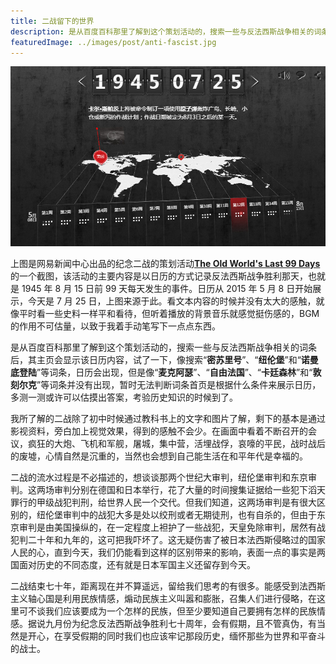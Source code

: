 ```yaml
---
title: 二战留下的世界
description: 是从百度百科那里了解到这个策划活动的，搜索一些与反法西斯战争相关的词条后，其主页会显示该日历内容，试了一下，像搜索“密苏里号”、“纽伦堡”和“诺曼底登陆”等词条，日历会出现，但是像“麦克阿瑟”、“自由法国”、“卡廷森林”和“敦刻尔克”等词条并没有出现。
featuredImage: ../images/post/anti-fascist.jpg
---
```


![Anti Fascist](/images/post/anti-fascist.jpg)

上图是网易新闻中心出品的纪念二战的策划活动<a href="https://news.163.com/special/wwii99/" target="_blank">**The Old World's Last 99 Days**</a>的一个截图，该活动的主要内容是以日历的方式记录反法西斯战争胜利那天，也就是 1945 年 8 月 15 日前 99 天每天发生的事件。日历从 2015 年 5 月 8 日开始展示，今天是 7 月 25 日，上图来源于此。看文本内容的时候并没有太大的感触，就像平时看一些史料一样平和看待，但听着播放的背景音乐就感觉挺伤感的，BGM 的作用不可估量，以致于我着手动笔写下一点点东西。

是从百度百科那里了解到这个策划活动的，搜索一些与反法西斯战争相关的词条后，其主页会显示该日历内容，试了一下，像搜索“**密苏里号**”、“**纽伦堡**”和“**诺曼底登陆**”等词条，日历会出现，但是像“**麦克阿瑟**”、“**自由法国**”、“**卡廷森林**”和“**敦刻尔克**”等词条并没有出现，暂时无法判断词条首页是根据什么条件来展示日历，多测一测或许可以估摸出答案，考验历史知识的时候到了。

我所了解的二战除了初中时候通过教科书上的文字和图片了解，剩下的基本是通过影视资料，旁白加上视觉效果，得到的感触不会少。在画面中看着不断召开的会议，疯狂的大炮、飞机和军舰，屠城，集中营，活埋战俘，哀嚎的平民，战时战后的废墟，心情自然是沉重的，当然也会想到自己能生活在和平年代是幸福的。

二战的流水过程是不必描述的，想谈谈那两个世纪大审判，纽伦堡审判和东京审判。这两场审判分别在德国和日本举行，花了大量的时间搜集证据给一些犯下滔天罪行的甲级战犯判刑，给世界人民一个交代。但我们知道，这两场审判是有很大区别的，纽伦堡审判中的战犯大多是处以绞刑或者无期徒刑，也有自杀的，但由于东京审判是由美国操纵的，在一定程度上袒护了一些战犯，天皇免除审判，居然有战犯判二十年和九年的，这可把我吓坏了。这无疑伤害了被日本法西斯侵略过的国家人民的心，直到今天，我们仍能看到这样的区别带来的影响，表面一点的事实是两国面对历史的不同态度，还有就是日本军国主义还留存到今天。

二战结束七十年，距离现在并不算遥远，留给我们思考的有很多。能感受到法西斯主义轴心国是利用民族情感，煽动民族主义叫嚣和膨胀，召集人们进行侵略，在这里可不谈我们应该要成为一个怎样的民族，但至少要知道自己要拥有怎样的民族情感。据说九月份为纪念反法西斯战争胜利七十周年，会有假期，且不管真伪，有当然是开心，在享受假期的同时我们也应该牢记那段历史，缅怀那些为世界和平奋斗的战士。
